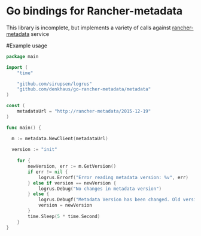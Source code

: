 # Go bindings for Rancher-metadata

This library is incomplete, but implements a variety of calls against  [rancher-metadata](https://github.com/denkhaus/rancher-metadata) service

#Example usage

```go
package main

import (
	"time"

	"github.com/sirupsen/logrus"
	"github.com/denkhaus/go-rancher-metadata/metadata"
)

const (
	metadataUrl = "http://rancher-metadata/2015-12-19"
)

func main() {

  m := metadata.NewClient(metadataUrl)
  
  version := "init"
  
	for {
		newVersion, err := m.GetVersion()
		if err != nil {
			logrus.Errorf("Error reading metadata version: %v", err)
		} else if version == newVersion {
			logrus.Debug("No changes in metadata version")
		} else {
			logrus.Debugf("Metadata Version has been changed. Old version: %s. New version: %s.", version, newVersion)
			version = newVersion
		}
		time.Sleep(5 * time.Second)
	}
}
```
